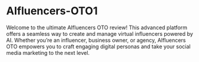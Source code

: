# AIfluencers-OTO1
Welcome to the ultimate AIfluencers OTO review! This advanced platform offers a seamless way to create and manage virtual influencers powered by AI. Whether you’re an influencer, business owner, or agency, AIfluencers OTO empowers you to craft engaging digital personas and take your social media marketing to the next level.
